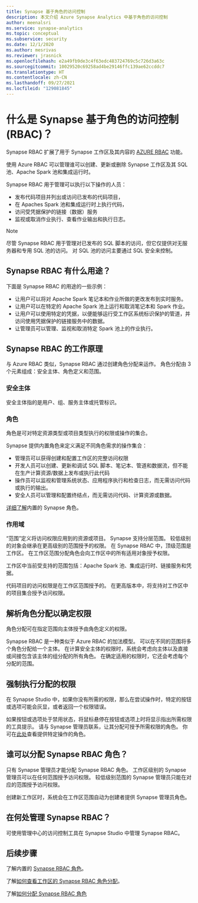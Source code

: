 ```yaml
---
title: Synapse 基于角色的访问控制
description: 本文介绍 Azure Synapse Analytics 中基于角色的访问控制
author: meenalsri
ms.service: synapse-analytics
ms.topic: conceptual
ms.subservice: security
ms.date: 12/1/2020
ms.author: mesrivas
ms.reviewer: jrasnick
ms.openlocfilehash: e2a49fb9de3c4f63edc483724769c5c726d3a63c
ms.sourcegitcommit: 10029520c69258ad4be29146ffc139ae62ccddc7
ms.translationtype: HT
ms.contentlocale: zh-CN
ms.lasthandoff: 09/27/2021
ms.locfileid: "129081845"
---
```

# <a name="what-is-synapse-role-based-access-control-rbac"></a>什么是 Synapse 基于角色的访问控制 (RBAC)？

Synapse RBAC 扩展了用于 Synapse 工作区及其内容的 [AZURE RBAC](../../role-based-access-control/overview.md) 功能。 

使用 Azure RBAC 可以管理谁可以创建、更新或删除 Synapse 工作区及其 SQL 池、Apache Spark 池和集成运行时。

Synapse RBAC 用于管理可以执行以下操作的人员：
- 发布代码项目并列出或访问已发布的代码项目， 
- 在 Apaches Spark 池和集成运行时上执行代码，
- 访问受凭据保护的链接（数据）服务 
- 监视或取消作业执行、查看作业输出和执行日志。  

>[!Note]
>尽管 Synapse RBAC 用于管理对已发布的 SQL 脚本的访问，但它仅提供对无服务器和专用 SQL 池的访问。 对 SQL 池的访问主要通过 SQL 安全来控制。

## <a name="what-can-i-do-with-synapse-rbac"></a>Synapse RBAC 有什么用途？

下面是 Synapse RBAC 的用途的一些示例：
  - 让用户可以将对 Apache Spark 笔记本和作业所做的更改发布到实时服务。
  - 让用户可以在特定的 Apache Spark 池上运行和取消笔记本和 Spark 作业。
  - 让用户可以使用特定的凭据，以便能够运行受工作区系统标识保护的管道，并访问使用凭据保护的链接服务中的数据。 
  - 让管理员可以管理、监视和取消特定 Spark 池上的作业执行。    

## <a name="how-synapse-rbac-works"></a>Synapse RBAC 的工作原理
与 Azure RBAC 类似，Synapse RBAC 通过创建角色分配来运作。 角色分配由 3 个元素组成：安全主体、角色定义和范围。  

### <a name="security-principals"></a>安全主体

安全主体指的是用户、组、服务主体或托管标识。

### <a name="roles"></a>角色
 
角色是可对特定资源类型或项目类型执行的权限或操作的集合。

Synapse 提供内置角色来定义满足不同角色需求的操作集合：
- 管理员可以获得创建和配置工作区的完整访问权限 
- 开发人员可以创建、更新和调试 SQL 脚本、笔记本、管道和数据流，但不能在生产计算资源/数据上发布或执行此代码
- 操作员可以监视和管理系统状态、应用程序执行和检查日志，而无需访问代码或执行的输出。
- 安全人员可以管理和配置终结点，而无需访问代码、计算资源或数据。

[详细了解](./synapse-workspace-synapse-rbac-roles.md)内置的 Synapse 角色。 

### <a name="scopes"></a>作用域

“范围”定义将访问权限应用到的资源或项目。  Synapse 支持分层范围。  较低级别的对象会继承在更高级别的范围授予的权限。  在 Synapse RBAC 中，顶级范围是工作区。  在工作区范围分配角色会向工作区中的所有适用对象授予权限。  

工作区中当前受支持的范围包括：Apache Spark 池、集成运行时、链接服务和凭据。 

代码项目的访问权限是在工作区范围授予的。  在更高版本中，将支持对工作区中的项目集合授予访问权限。

## <a name="resolving-role-assignments-to-determine-permissions"></a>解析角色分配以确定权限

角色分配可在指定范围向主体授予由角色定义的权限。

Synapse RBAC 是一种类似于 Azure RBAC 的加法模型。 可以在不同的范围将多个角色分配给一个主体。 在计算安全主体的权限时，系统会考虑向主体以及直接或间接包含该主体的组分配的所有角色。  在确定适用的权限时，它还会考虑每个分配的范围。  

## <a name="enforcing-assigned-permissions"></a>强制执行分配的权限

在 Synapse Studio 中，如果你没有所需的权限，那么在尝试操作时，特定的按钮或选项可能会灰显，或者返回一个权限错误。 

如果按钮或选项处于禁用状态，将鼠标悬停在按钮或选项上时将显示指出所需权限的工具提示。  请与 Synapse 管理员联系，让其分配可授予所需权限的角色。 你可在[此处](./synapse-workspace-synapse-rbac-roles.md)查看提供特定操作的角色。

## <a name="who-can-assign-synapse-rbac-roles"></a>谁可以分配 Synapse RBAC 角色？

只有 Synapse 管理员才能分配 Synapse RBAC 角色。  工作区级别的 Synapse 管理员可以在任何范围授予访问权限。  较低级别范围的 Synapse 管理员只能在对应的范围授予访问权限。 

创建新工作区时，系统会在工作区范围自动为创建者提供 Synapse 管理员角色。   

## <a name="where-do-i-manage-synapse-rbac"></a>在何处管理 Synapse RBAC？

可使用管理中心的访问控制工具在 Synapse Studio 中管理 Synapse RBAC。 

## <a name="next-steps"></a>后续步骤

了解内置的 [Synapse RBAC 角色](./synapse-workspace-synapse-rbac-roles.md)。

了解[如何查看工作区的 Synapse RBAC 角色分配](./how-to-review-synapse-rbac-role-assignments.md)。

了解[如何分配 Synapse RBAC 角色](./how-to-manage-synapse-rbac-role-assignments.md)